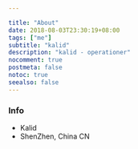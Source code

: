 ```yaml
---

title: "About"
date: 2018-08-03T23:30:19+08:00
tags: ["me"]
subtitle: "kalid"
description: "kalid - operationer"
nocomment: true
postmeta: false
notoc: true
seealso: false
---
```


### Info

- Kalid 
- ShenZhen, China CN

